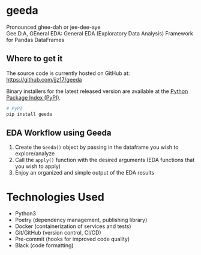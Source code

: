 # geeda
Pronounced ghee-dah or jee-dee-aye \
Gee.D.A, GEneral EDA: General EDA (Exploratory Data Analysis) Framework for Pandas DataFrames

## Where to get it
The source code is currently hosted on GitHub at:
https://github.com/jjz17/geeda

Binary installers for the latest released version are available at the [Python
Package Index (PyPI)](https://pypi.org/project/geeda/).

```bash
# PyPI
pip install geeda
```

## EDA Workflow using Geeda
1. Create the `Geeda()` object by passing in the dataframe you wish to explore/analyze
2. Call the `apply()` function with the desired arguments (EDA functions that you wish to apply)
3. Enjoy an organized and simple output of the EDA results


# Technologies Used
* Python3
* Poetry (dependency management, publishing library)
* Docker (containerization of services and tests)
* Git/GitHub (version control, CI/CD)
* Pre-commit (hooks for improved code quality)
* Black (code formatting)
